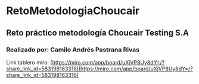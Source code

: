 # RetoMetodologiaChoucair
## Reto práctico metodología Choucair Testing S.A
### Realizado por: Camilo Andrés Pastrana Rivas
Link tablero miro: 
[https://miro.com/app/board/uXjVP8Uy8dY=/?share_link_id=583198163316](https://miro.com/app/board/uXjVP8Uy8dY=/?share_link_id=583198163316)
